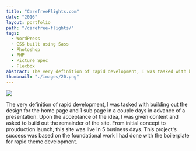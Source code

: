 ```yaml
---
title: "CarefreeFlights.com"
date: "2016"
layout: portfolio
path: "/carefree-flights/"
tags:
  - WordPress
  - CSS built using Sass
  - Photoshop
  - PHP
  - Picture Spec
  - Flexbox
abstract: The very definition of rapid development, I was tasked with building out the design for the home page and 1 sub page in a couple days in advance of a presentation.
thumbnail: "./images/20.png"
---
```

![](./images/20.png)

The very definition of rapid development, I was tasked with building out the design for the home page and 1 sub page in a couple days in advance of a presentation. Upon the acceptance of the idea, I was given content and asked to build out the remainder of the site. From initial concept to prouduction launch, this site was live in 5 business days. This project's success was based on the foundational work I had done with the boilerplate for rapid theme development.
